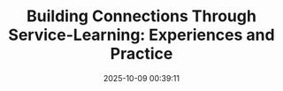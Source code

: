 ---
layout: single_presentation
name: building-connections-through-service-learning-experiences-and-practice.md
title: "Building Connections Through Service-Learning: Experiences and Practice"
date:  2025-10-09 00:39:11
presentation_id: aWNpQx
permalink: /aWNpQx/
redirect_from:
  - /presentations/aWNpQx/building-connections-through-service-learning-experiences-and-practice
slides: 
  - slide_name: deck-aWNpQx-large-0.jpeg
    slide_alt: "Slide featuring bold text: 'Building Connections Through Service-Learning' with subtitle 'Experiences and Practice.' Context: WASSW 2025 Fall Conference. Presenter: Jacob Campbell, Ph.D. LICSW at Heritage University. Background: Pink."
  - slide_name: deck-aWNpQx-large-1.jpeg
    slide_alt: "The slide presents two main sections: 'Agenda' and 'Learning Objectives.' The agenda includes introductions, literature review, examples, and tips. Learning objectives focus on defining service learning, identifying benefits, and implementation strategies."
  - slide_name: deck-aWNpQx-large-2.jpeg
    slide_alt: "A presentation slide shows a cartoon figurine of a social work teacher named 'Dr. Jacob' in packaging, with accessories. Text includes: 'Jacob Campbell, Ph.D. LICSW, Associate Professor at Heritage University, Previous Program Social Worker in Special Education Classroom at Pasco School District.'"
  - slide_name: deck-aWNpQx-large-3.jpeg
    slide_alt: "QR code on a pink presentation slide prompting: 'In your personal, professional, or educational pursuits, what are examples of things that have helped you learn?' Includes instructions for submitting answers at menti.com with code 3647 5394."
  - slide_name: deck-aWNpQx-large-4.jpeg
    slide_alt: "Title: 'Service as a Core Value in our Practice'The slide presents a discussion on the importance of service in social work, highlighting ethical principles and encouraging volunteerism. It includes a 'Paired Discussion Activity' with guiding questions. The source is the National Association of Social Workers, 2021."
  - slide_name: deck-aWNpQx-large-5.jpeg
    slide_alt: "The image is a presentation slide titled 'What is Service-Learning.' It distinguishes service-learning from other activities and explains it as a curriculum-integrated community service with learning objectives. Key points include:- Service learning integrates learning objectives with community service as part of a curriculum.- It provides students opportunities to learn from activities addressing real community needs.- It involves critical analysis and reflection on completed activities.(Spring et al., 2008)"
  - slide_name: deck-aWNpQx-large-6.jpeg
    slide_alt: "The image presents a diagram titled 'Service-Learning Standards in K-12 Settings,' featuring eight key elements: Meaningful Service, Link to Curriculum, Duration & Intensity, Youth Voice, Progress Monitoring, Diversity, Reflection, and Partnerships. Each element is briefly defined, focusing on engaging participants and achieving educational outcomes. Text cites National Youth Leadership Council (2008) and mentions improved student outcomes from standard adherence (Celio et al., 2011)."
  - slide_name: deck-aWNpQx-large-7.jpeg
    slide_alt: "Slide discusses positive effects of service-learning on students. Lists enhanced self-esteem, attitude towards community, social skills, and academic achievement. Notes lack of large-scale trials and inconclusive evidence.(Celio et al., 2011)"
  - slide_name: deck-aWNpQx-large-8.jpeg
    slide_alt: "Slide shows text summarizing the prevalence and historical context of community service and service-learning in American schools, with statistics from 2008. It includes references to national programs and educational methods."
  - slide_name: deck-aWNpQx-large-9.jpeg
    slide_alt: "Slide showing a service-learning example: Lists special education programs, secondary programs, service activities with peers, and reflective discussions. Includes 'bridges' logo with motto: 'Creating a better everyday life for our students and families.'"
  - slide_name: deck-aWNpQx-large-10.jpeg
    slide_alt: "On the left, icons illustrate activities like recycling, food banks, and poster campaigns. On the right, text reads 'Internal School Service-Learning Activities' with 'Various Activities Around Campus' below."
  - slide_name: deck-aWNpQx-large-11.jpeg
    slide_alt: "Title text on a pink square reads, 'External Service-Learning Activities.' Below, 'Various Activities In Our Community.' Right side lists: Union Gospel Mission, Salvation Army, 2nd Harvest Food Bank, Tri-Cities Animal Shelter, Community Mobile Food Distribution Events, Nursing Home."
  - slide_name: deck-aWNpQx-large-12.jpeg
    slide_alt: "A presentation slide titled 'Tips for Implementation' lists suggestions, such as being organized, addressing challenges, using diverse students, leveraging resources, forming partnerships, and sharing experiences."
  - slide_name: deck-aWNpQx-large-13.jpeg
    slide_alt: "A presentation slide displays text prompts. Left-side: 'Dream Together, Share your ideas in small groups around you.' Center-right: 'How could you implement some service learning projects in your own school?'"
  - slide_name: deck-aWNpQx-large-14.jpeg
    slide_alt: "A blue name tag on a light pink background displays contact details: Jacob Campbell, Ph.D. LICSW, Associate Professor, with email, phone number, and Heritage University logo. Text asks: 'Questions?' Links to https://vsp.ink/hub for connection."
  - slide_name: deck-aWNpQx-large-15.jpeg
    slide_alt: "References slide listing studies and reports on service learning and ethics. Includes publications by Celio, et al., Filges, et al., NASW, and others, with links to journals and organizations for further reading."
presentation_description_md: >
  Many%20schools%20do%20not%20include%20activities%20such%20as%20service%20learning%20in%20their%20curriculum.%20Service%20learning%20can%20be%20a%20valuable%20strategy%20for%20helping%20students%20build%20connections%20with%20their%20school%20and%20community,%20develop%20social-emotional%20skills,%20and%20gain%20real-world%20professional%20experience.%20There%20are%20benefits%20for%20both%20the%20students%20and%20the%20organizations%20where%20work%20is%20being%20done.%20This%20session%20will%20explore%20the%20why%20and%20how%20of%20implementing%20service%20learning%20into%20activities%20and%20interventions%20with%20the%20students%20we%20support.%20Many%20tips%20and%20ideas%20for%20implementing%20a%20program%20that%20engages%20students%20in%20service%20learning%20will%20be%20shared.%20I%20will%20also%20provide%20examples%20of%20practice%20implementation%20through%20experiences%20in%20engaging%20student%20mentors%20and%20youth%20with%20problematic%20behaviors%20in%20service-learning%20activities.%20Social%20work%20skills%20related%20to%20planning%20and%20implementation%20will%20be%20discussed%20with%20a%20focus%20on%20how%20we%20can%20share%20the%20social%20work%20core%20value%20of%20service.%0A%0AThe%20agenda%20of%20the%20session%20includes:%0A%0A-%20Introduce%20myself%20and%20the%20topic%20of%20service-learning%0A-%20Review%20some%20of%20the%20literature%20related%20to%20service-learning%0A-%20Share%20an%20example%20of%20school-based%20implementation%0A-%20Provide%20some%20tips%20for%20implementation%0A%0ALearning%20Objectives%20for%20the%20session%20include:%0A%0A-%20Define%20service%20learning%20as%20an%20intervention%20for%20students.%0A-%20Identify%20the%20benefits%20of%20service%20learning%20as%20a%20strategy%20for%20professional%20growth.%0A-%20Reflect%20on%20strategies%20for%20implementing%20service%20learning%20and%20how%20they%20can%20be%20applied%20to%20their%20school%20setting.
downloadable_slides: deck-aWNpQx.pdf
slides_count: 16
header:
  teaser: deck-aWNpQx-thumb-0.jpeg
presentation_video: 
location: "WASSW 2025 Fall Conference"
tags:
  - Conference
  - Featured Speaker
---